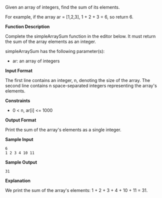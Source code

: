 Given an array of integers, find the sum of its elements.

For example, if the array ar = [1,2,3], 1 + 2 + 3 = 6, so return 6.

**Function Description**

Complete the simpleArraySum function in the editor below. It must return the sum of the array elements as an integer.

simpleArraySum has the following parameter(s):
- ar: an array of integers

**Input Format**

The first line contains an integer, n, denoting the size of the array.
The second line contains n space-separated integers representing the array's elements.

**Constraints**

- 0 < n, ar[i] <= 1000

**Output Format**

Print the sum of the array's elements as a single integer.

**Sample Input**

    6
    1 2 3 4 10 11

**Sample Output**

    31

**Explanation**

We print the sum of the array's elements: 1 + 2 + 3 + 4 + 10 + 11 = 31.
